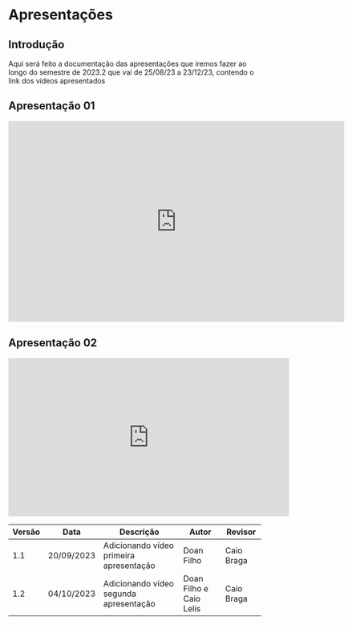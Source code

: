 # **Apresentações**

## **Introdução**

Aqui será feito a documentação das apresentações que iremos fazer ao longo do semestre de 2023.2
que vai de 25/08/23 a 23/12/23, contendo o link dos vídeos apresentados


## **Apresentação 01** 

<iframe width="670" height="400" src="https://www.youtube.com/embed/bMkxdVUn1es?si=W0Qp8K7G6dxLgRd5" title="YouTube video player" frameborder="0" allow="accelerometer; autoplay; clipboard-write; encrypted-media; gyroscope; picture-in-picture; web-share" allowfullscreen></iframe>


## **Apresentação 02**

<iframe width="560" height="315" src="https://www.youtube.com/embed/iipCuTyg4fk?si=WntKzZC8vvMgfZ0R" title="YouTube video player" frameborder="0" allow="accelerometer; autoplay; clipboard-write; encrypted-media; gyroscope; picture-in-picture; web-share" allowfullscreen></iframe>


| Versão | Data       | Descrição            | Autor | Revisor |
|--------|------------|----------------------|-----------------------------------|--------------------------------------|
| 1.1    | 20/09/2023 | Adicionando vídeo primeira apresentação|  Doan Filho  | Caio Braga |
|1.2     | 04/10/2023 |  Adicionando vídeo segunda apresentação | Doan Filho e Caio Lelis |Caio Braga|
